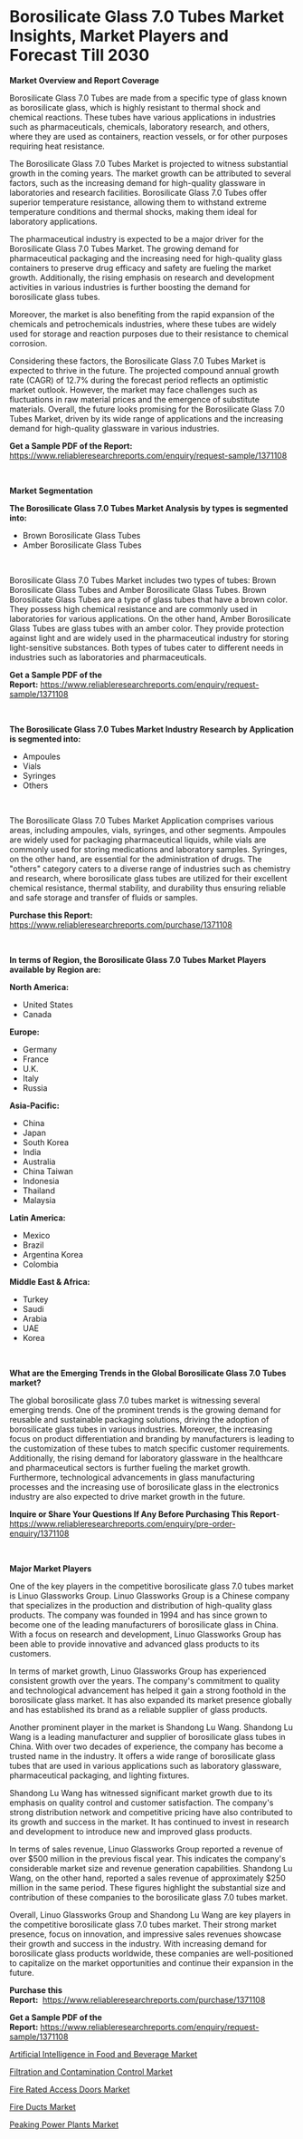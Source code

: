 <p><h1>Borosilicate Glass 7.0 Tubes Market Insights, Market Players and Forecast Till 2030</h1></p><p><strong>Market Overview and Report Coverage</strong></p>
<p><p>Borosilicate Glass 7.0 Tubes are made from a specific type of glass known as borosilicate glass, which is highly resistant to thermal shock and chemical reactions. These tubes have various applications in industries such as pharmaceuticals, chemicals, laboratory research, and others, where they are used as containers, reaction vessels, or for other purposes requiring heat resistance.</p><p>The Borosilicate Glass 7.0 Tubes Market is projected to witness substantial growth in the coming years. The market growth can be attributed to several factors, such as the increasing demand for high-quality glassware in laboratories and research facilities. Borosilicate Glass 7.0 Tubes offer superior temperature resistance, allowing them to withstand extreme temperature conditions and thermal shocks, making them ideal for laboratory applications.</p><p>The pharmaceutical industry is expected to be a major driver for the Borosilicate Glass 7.0 Tubes Market. The growing demand for pharmaceutical packaging and the increasing need for high-quality glass containers to preserve drug efficacy and safety are fueling the market growth. Additionally, the rising emphasis on research and development activities in various industries is further boosting the demand for borosilicate glass tubes.</p><p>Moreover, the market is also benefiting from the rapid expansion of the chemicals and petrochemicals industries, where these tubes are widely used for storage and reaction purposes due to their resistance to chemical corrosion.</p><p>Considering these factors, the Borosilicate Glass 7.0 Tubes Market is expected to thrive in the future. The projected compound annual growth rate (CAGR) of 12.7% during the forecast period reflects an optimistic market outlook. However, the market may face challenges such as fluctuations in raw material prices and the emergence of substitute materials. Overall, the future looks promising for the Borosilicate Glass 7.0 Tubes Market, driven by its wide range of applications and the increasing demand for high-quality glassware in various industries.</p></p>
<p><strong>Get a Sample PDF of the Report:</strong> <a href="https://www.reliableresearchreports.com/enquiry/request-sample/1371108">https://www.reliableresearchreports.com/enquiry/request-sample/1371108</a></p>
<p>&nbsp;</p>
<p><strong>Market Segmentation</strong></p>
<p><strong>The Borosilicate Glass 7.0 Tubes Market Analysis by types is segmented into:</strong></p>
<p><ul><li>Brown Borosilicate Glass Tubes</li><li>Amber Borosilicate Glass Tubes</li></ul></p>
<p>&nbsp;</p>
<p><p>Borosilicate Glass 7.0 Tubes Market includes two types of tubes: Brown Borosilicate Glass Tubes and Amber Borosilicate Glass Tubes. Brown Borosilicate Glass Tubes are a type of glass tubes that have a brown color. They possess high chemical resistance and are commonly used in laboratories for various applications. On the other hand, Amber Borosilicate Glass Tubes are glass tubes with an amber color. They provide protection against light and are widely used in the pharmaceutical industry for storing light-sensitive substances. Both types of tubes cater to different needs in industries such as laboratories and pharmaceuticals.</p></p>
<p><strong>Get a Sample PDF of the Report:</strong>&nbsp;<a href="https://www.reliableresearchreports.com/enquiry/request-sample/1371108">https://www.reliableresearchreports.com/enquiry/request-sample/1371108</a></p>
<p>&nbsp;</p>
<p><strong>The Borosilicate Glass 7.0 Tubes Market Industry Research by Application is segmented into:</strong></p>
<p><ul><li>Ampoules</li><li>Vials</li><li>Syringes</li><li>Others</li></ul></p>
<p>&nbsp;</p>
<p><p>The Borosilicate Glass 7.0 Tubes Market Application comprises various areas, including ampoules, vials, syringes, and other segments. Ampoules are widely used for packaging pharmaceutical liquids, while vials are commonly used for storing medications and laboratory samples. Syringes, on the other hand, are essential for the administration of drugs. The "others" category caters to a diverse range of industries such as chemistry and research, where borosilicate glass tubes are utilized for their excellent chemical resistance, thermal stability, and durability thus ensuring reliable and safe storage and transfer of fluids or samples.</p></p>
<p><strong>Purchase this Report:</strong>&nbsp; <a href="https://www.reliableresearchreports.com/purchase/1371108">https://www.reliableresearchreports.com/purchase/1371108</a></p>
<p>&nbsp;</p>
<p><strong>In terms of Region, the Borosilicate Glass 7.0 Tubes Market Players available by Region are:</strong></p>
<p>
    <p> <strong> North America: </strong>
        <ul>
            <li>United States</li>
            <li>Canada</li>
        </ul>
        </p> 
    <p> <strong> Europe: </strong>
        <ul>
            <li>Germany</li>
            <li>France</li>
            <li>U.K.</li>
            <li>Italy</li>
            <li>Russia</li>
        </ul>
        </p> 
    <p> <strong> Asia-Pacific: </strong>
        <ul>
            <li>China</li>
            <li>Japan</li>
            <li>South Korea</li>
            <li>India</li>
            <li>Australia</li>
            <li>China Taiwan</li>
            <li>Indonesia</li>
            <li>Thailand</li>
            <li>Malaysia</li>
        </ul>
        </p> 
    <p> <strong> Latin America: </strong>
        <ul>
            <li>Mexico</li>
            <li>Brazil</li>
            <li>Argentina Korea</li>
            <li>Colombia</li>
        </ul>
        </p> 
    <p> <strong> Middle East & Africa: </strong>
        <ul>
            <li>Turkey</li>
            <li>Saudi</li>
            <li>Arabia</li>
            <li>UAE</li>
            <li>Korea</li>
        </ul>
    </p>
    </p>
<p>&nbsp;</p>
<p><strong>What are the Emerging Trends in the Global Borosilicate Glass 7.0 Tubes market?</strong></p>
<p><p>The global borosilicate glass 7.0 tubes market is witnessing several emerging trends. One of the prominent trends is the growing demand for reusable and sustainable packaging solutions, driving the adoption of borosilicate glass tubes in various industries. Moreover, the increasing focus on product differentiation and branding by manufacturers is leading to the customization of these tubes to match specific customer requirements. Additionally, the rising demand for laboratory glassware in the healthcare and pharmaceutical sectors is further fueling the market growth. Furthermore, technological advancements in glass manufacturing processes and the increasing use of borosilicate glass in the electronics industry are also expected to drive market growth in the future.</p></p>
<p><strong>Inquire or Share Your Questions If Any Before Purchasing This Report</strong>- <a href="https://www.reliableresearchreports.com/enquiry/pre-order-enquiry/1371108">https://www.reliableresearchreports.com/enquiry/pre-order-enquiry/1371108</a></p>
<p>&nbsp;</p>
<p><strong>Major Market Players</strong></p>
<p><p>One of the key players in the competitive borosilicate glass 7.0 tubes market is Linuo Glassworks Group. Linuo Glassworks Group is a Chinese company that specializes in the production and distribution of high-quality glass products. The company was founded in 1994 and has since grown to become one of the leading manufacturers of borosilicate glass in China. With a focus on research and development, Linuo Glassworks Group has been able to provide innovative and advanced glass products to its customers.</p><p>In terms of market growth, Linuo Glassworks Group has experienced consistent growth over the years. The company's commitment to quality and technological advancement has helped it gain a strong foothold in the borosilicate glass market. It has also expanded its market presence globally and has established its brand as a reliable supplier of glass products.</p><p>Another prominent player in the market is Shandong Lu Wang. Shandong Lu Wang is a leading manufacturer and supplier of borosilicate glass tubes in China. With over two decades of experience, the company has become a trusted name in the industry. It offers a wide range of borosilicate glass tubes that are used in various applications such as laboratory glassware, pharmaceutical packaging, and lighting fixtures.</p><p>Shandong Lu Wang has witnessed significant market growth due to its emphasis on quality control and customer satisfaction. The company's strong distribution network and competitive pricing have also contributed to its growth and success in the market. It has continued to invest in research and development to introduce new and improved glass products.</p><p>In terms of sales revenue, Linuo Glassworks Group reported a revenue of over $500 million in the previous fiscal year. This indicates the company's considerable market size and revenue generation capabilities. Shandong Lu Wang, on the other hand, reported a sales revenue of approximately $250 million in the same period. These figures highlight the substantial size and contribution of these companies to the borosilicate glass 7.0 tubes market.</p><p>Overall, Linuo Glassworks Group and Shandong Lu Wang are key players in the competitive borosilicate glass 7.0 tubes market. Their strong market presence, focus on innovation, and impressive sales revenues showcase their growth and success in the industry. With increasing demand for borosilicate glass products worldwide, these companies are well-positioned to capitalize on the market opportunities and continue their expansion in the future.</p></p>
<p><strong>Purchase this Report:</strong>&nbsp;&nbsp;<a href="https://www.reliableresearchreports.com/purchase/1371108">https://www.reliableresearchreports.com/purchase/1371108</a></p>
<p></p>
<p><strong>Get a Sample PDF of the Report:</strong>&nbsp;<a href="https://www.reliableresearchreports.com/enquiry/request-sample/1371108">https://www.reliableresearchreports.com/enquiry/request-sample/1371108</a></p>
<p><p><a href="https://medium.com/@v4171497/artificial-intelligence-in-food-and-beverage-market-size-cagr-trends-2024-2030-33a3088ef1f2">Artificial Intelligence in Food and Beverage Market</a></p><p><a href="https://medium.com/@vidyap2912/filtration-and-contamination-control-market-size-cagr-trends-2024-2030-16792aa6d8eb">Filtration and Contamination Control Market</a></p><p><a href="https://www.linkedin.com/pulse/fire-rated-access-doors-market-research-report-unlocks-analysis-qahcc/">Fire Rated Access Doors Market</a></p><p><a href="https://www.linkedin.com/pulse/fire-ducts-market-insights-players-forecast-till-2030-fkresearch-ay6bc/">Fire Ducts Market</a></p><p><a href="https://www.linkedin.com/pulse/peaking-power-plants-market-size-share-global-analysis-rjjwc/">Peaking Power Plants Market</a></p></p>